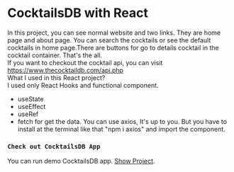 # CocktailsDB with React

In this project, you can see normal website and two links. They are home page and about page. You can search the cocktails or see the default cocktails in home page.There are buttons for go to details cocktail in the cocktail container. That's the all. <br/>
If you want to checkout the cocktail api, you can visit https://www.thecocktaildb.com/api.php<br/>
What I used in this React project? <br/>
I used only React Hooks and functional component.

<ul>
<li>useState</li>
<li>useEffect</li>
<li>useRef</li>
<li>fetch for get the data. You can use axios, It's up to you. But you have to install at the terminal like that "npm i axios" and import the component.</li>
</ul>

### `Check out CocktailsDB App`

You can run demo CocktailsDB app. [Show Project](https://weather-api-with-js.netlify.app/).
